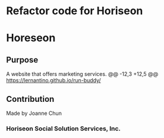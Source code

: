 # Refactor code for Horiseon

# Horeseon

## Purpose
A website that offers marketing services.
@@ -12,3 +12,5 @@ https://lernantino.github.io/run-buddy/

## Contribution
Made by Joanne Chun

### Horiseon Social Solution Services, Inc. 
